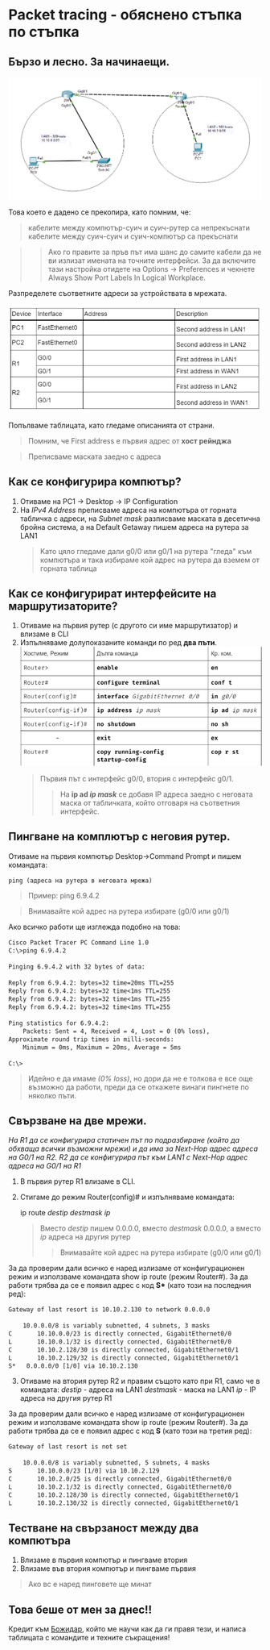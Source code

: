 # Packet tracing - обяснено стъпка по стъпка

## Бързо и лесно. За начинаещи.

![дадена топология](photos/pt1.png) 


Това което е дадено се прекопира, като помним, че:

> кабелите между компютър-суич и суич-рутер са непрекъснати  
    кабелите между суич-суич и суич-компютър са прекъснати

>> Ако го правите за пръв път има шанс до самите кабели да не ви излизат имената на точните интерфейси. За да включите тази настройка отидете на Options -> Preferences и чекнете Always Show Port Labels In Logical Workplace.

Разпределете съответните адреси за устройствата в мрежата.

![таблица](photos/pt3.png)

Попълваме таблицата, като гледаме описанията от страни.

> Помним, че First address е първия адрес от **хост рейнджа**

> Преписваме маската заедно с адреса

## Как се конфигурира компютър?

1. Отиваме на PC1 -> Desktop -> IP Configuration
2. На _IPv4 Address_ преписваме адреса на компютъра от горната табличка с адреси, на _Subnet mask_ разписваме маската в десетична бройна система, а на Default Getaway пишем адреса на рутера за LAN1 
    > Kато цяло гледаме дали g0/0 или g0/1 на рутера "гледа" към компютъра и така избираме кой адрес на рутера да вземем от горната таблица

## Как се конфигурират интерфейсите на маршрутизаторите?

1. Отиваме на първия рутер (с другото си име маршрутизатор) и влизаме в CLI
2. Изпълняваме долупоказаните команди по ред **два пъти**.
    ![команди](photos/pt4.png)
    > Първия път с интерфейс g0/0, втория с интерфейс g0/1.
    >> На **ip ad _ip mask_** се добавя IP адреса заедно с неговата маска от табличката, който отговаря на съответния интерфейс.

## Пингване на комплютър с неговия рутер.

Oтиваме на първия компютър Desktop->Command Prompt и пишем командата:

    ping (адреса на рутера в неговата мрежа)
> Пример: ping 6.9.4.2

> Внимавайте кой адрес на рутера избирате (g0/0 или g0/1)

Ако всичко работи ще изглежда подобно на това:

<c>  

    Cisco Packet Tracer PC Command Line 1.0
    C:\>ping 6.9.4.2

    Pinging 6.9.4.2 with 32 bytes of data:

    Reply from 6.9.4.2: bytes=32 time=20ms TTL=255  
    Reply from 6.9.4.2: bytes=32 time<1ms TTL=255  
    Reply from 6.9.4.2: bytes=32 time<1ms TTL=255  
    Reply from 6.9.4.2: bytes=32 time<1ms TTL=255  

    Ping statistics for 6.9.4.2:
        Packets: Sent = 4, Received = 4, Lost = 0 (0% loss),
    Approximate round trip times in milli-seconds:
        Minimum = 0ms, Maximum = 20ms, Average = 5ms

    C:\>

<c>

> Идейно е да имаме _(0% loss)_, но дори да не е толкова е все още възможно да работи, преди да се откажете винаги пингнете по няколко пъти.


## Свързване на две мрежи.

_На R1 да се конфигурира статичен път по подразбиране (който да обхваща всички възможни мрежи) и да има за Next-Hop адрес адреса на G0/1 на R2. R2 да се конфигурира път към LAN1 с Next-Hop адрес адреса на G0/1 на R1_

1. В първия рутер R1 влизаме в CLI.
2. Стигаме до режим Router(config)# и изпълняваме командата:

    ip route _destip destmask ip_

    > Вместо _destip_ пишем 0.0.0.0, вместо _destmask_ 0.0.0.0, а вместо _ip_ адреса на другия рутер    
    >> Внимавайте кой адрес на рутера избирате (g0/0 или g0/1)

За да проверим дали всичко е наред излизаме от конфигурационен режим и използваме командата show ip route (режим Router#). За да работи трябва да се е появил адрес с код __S*__ (като този на последния ред): 

<c>

    Gateway of last resort is 10.10.2.130 to network 0.0.0.0

        10.0.0.0/8 is variably subnetted, 4 subnets, 3 masks
    C       10.10.0.0/23 is directly connected, GigabitEthernet0/0
    L       10.10.0.1/32 is directly connected, GigabitEthernet0/0
    C       10.10.2.128/30 is directly connected, GigabitEthernet0/1
    L       10.10.2.129/32 is directly connected, GigabitEthernet0/1
    S*   0.0.0.0/0 [1/0] via 10.10.2.130
<c>

3. Отиваме на втория рутер R2 и правим същото като при R1, само че в командата:
    _destip_ - адреса на LAN1
    _destmask_ - маска на LAN1
    _ip_ - IP адреса на другия рутер R1

За да проверим дали всичко е наред излизаме от конфигурационен режим и използваме командата show ip route (режим Router#). За да работи трябва да се е появил адрес с код __S__ (като този на третия ред):

<c>

    Gateway of last resort is not set

        10.0.0.0/8 is variably subnetted, 5 subnets, 4 masks
    S       10.10.0.0/23 [1/0] via 10.10.2.129
    C       10.10.2.0/25 is directly connected, GigabitEthernet0/0
    L       10.10.2.1/32 is directly connected, GigabitEthernet0/0
    C       10.10.2.128/30 is directly connected, GigabitEthernet0/1
    L       10.10.2.130/32 is directly connected, GigabitEthernet0/1

<c>

## Тестване на свързаност между два компютъра

1. Влизаме в първия компютър и пингваме втория 
2. Влизаме във втория компютър и пингваме първия

> Ако вс е наред пинговете ще минат

## Това беше от мен за днес!! 

Кредит към [Божидар](https://github.com/bvpav), който ме научи как да ги правя тези, и написа таблицата с командите и техните съкращения!
